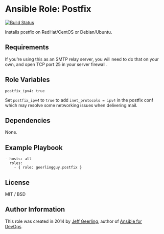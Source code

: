 # Ansible Role: Postfix

[![Build Status](https://travis-ci.org/geerlingguy/ansible-role-postfix.svg?branch=master)](https://travis-ci.org/geerlingguy/ansible-role-postfix)

Installs postfix on RedHat/CentOS or Debian/Ubuntu.

## Requirements

If you're using this as an SMTP relay server, you will need to do that on your own, and open TCP port 25 in your server firewall.

## Role Variables

    postfix_ipv4: true

Set `postfix_ipv4` to `true` to add `inet_protocols = ipv4` in the postfix conf which may resolve some networking issues when delivering mail.

## Dependencies

None.

## Example Playbook

    - hosts: all
      roles:
        - { role: geerlingguy.postfix }

## License

MIT / BSD

## Author Information

This role was created in 2014 by [Jeff Geerling](https://www.jeffgeerling.com/), author of [Ansible for DevOps](https://www.ansiblefordevops.com/).
